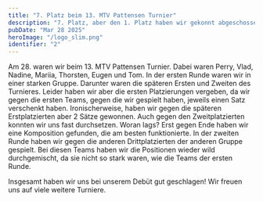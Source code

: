 ```yaml
---
title: "7. Platz beim 13. MTV Pattensen Turnier"
description: "7. Platz, aber den 1. Platz haben wir gekonnt abgeschossen!"
pubDate: "Mar 28 2025"
heroImage: "/logo_slim.png"
identifier: "2"
---
```


Am 28. waren wir beim 13. MTV Pattensen Turnier.
Dabei waren Perry, Vlad, Nadine, Mariia, Thorsten, Eugen und Tom.
In der ersten Runde waren wir in einer starken Gruppe. 
Darunter waren die späteren Ersten und Zweiten des Turnieres.
Leider haben wir aber die ersten Platzierungen vergeben, da 
wir gegen die ersten Teams, gegen die wir gespielt haben, 
jeweils einen Satz verschenkt haben.
Ironischerweise, haben wir gegen die späteren Erstplatzierten 
aber 2 Sätze gewonnen. Auch gegen den Zweitplatzierten
konnten wir uns fast durchsetzen.
Woran lags? Erst gegen Ende haben wir eine Komposition 
gefunden, die am besten funktionierte. 
In der zweiten Runde haben wir gegen die anderen Drittplatzierten 
der anderen Gruppe gespielt. Bei diesen Teams haben wir die 
Positionen wieder wild durchgemischt, da sie nicht so stark 
waren, wie die Teams der ersten Runde. 

Insgesamt haben wir uns bei unserem Debüt gut geschlagen!
Wir freuen uns auf viele weitere Turniere.